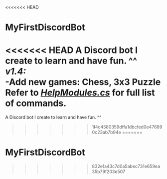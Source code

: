 <<<<<<< HEAD
# MyFirstDiscordBot
<<<<<<< HEAD
A Discord bot I create to learn and have fun. ^^\
*v1.4:*\
-Add new games: Chess, 3x3 Puzzle\
Refer to *[HelpModules.cs](https://github.com/SxweetLollipop/MyFirstDiscordBot/blob/master/2nd/Commands/HelpModules.cs)* for full list of commands.
=======
A Discord bot I create to learn and have fun. ^^
>>>>>>> 1f4c4580359dffa1dbcfed0e476890c23ab7b94e
=======
# MyFirstDiscordBot
>>>>>>> 832e1a43c7d0a5abec731e659ea35b79f203e507
